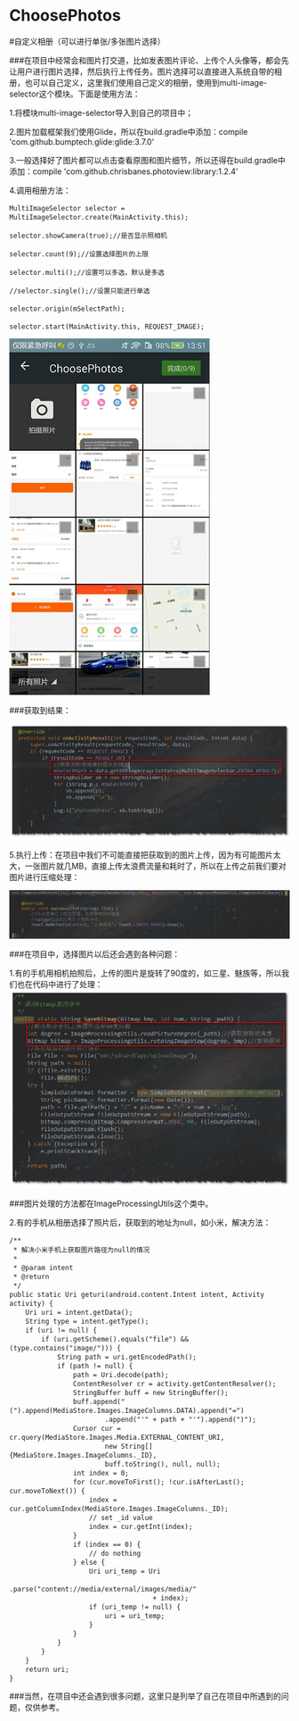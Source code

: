# ChoosePhotos
#自定义相册（可以进行单张/多张图片选择）

###在项目中经常会和图片打交道，比如发表图片评论、上传个人头像等，都会先让用户进行图片选择，然后执行上传任务。图片选择可以直接进入系统自带的相册，也可以自己定义，这里我们使用自己定义的相册，使用到multi-image-selector这个模块。下面是使用方法：
   
1.将模块multi-image-selector导入到自己的项目中；

2.图片加载框架我们使用Glide，所以在build.gradle中添加：compile 'com.github.bumptech.glide:glide:3.7.0'

3.一般选择好了图片都可以点击查看原图和图片细节，所以还得在build.gradle中添加：compile 'com.github.chrisbanes.photoview:library:1.2.4'

4.调用相册方法：

```
MultiImageSelector selector = MultiImageSelector.create(MainActivity.this);

selector.showCamera(true);//是否显示照相机

selector.count(9);//设置选择图片的上限

selector.multi();//设置可以多选，默认是多选

//selector.single();//设置只能进行单选

selector.origin(mSelectPath);

selector.start(MainActivity.this, REQUEST_IMAGE);
```

![](https://github.com/youyutongxue/ChoosePhotos/blob/master/app/src/main/java/com/virgil/choosephotos/art/1.jpeg)

###获取到结果：

![](https://github.com/youyutongxue/ChoosePhotos/blob/master/app/src/main/java/com/virgil/choosephotos/art/2.png)

5.执行上传：在项目中我们不可能直接把获取到的图片上传，因为有可能图片太大，一张图片就几MB，直接上传太浪费流量和耗时了，所以在上传之前我们要对图片进行压缩处理：

![](https://github.com/youyutongxue/ChoosePhotos/blob/master/app/src/main/java/com/virgil/choosephotos/art/3.png)

###在项目中，选择图片以后还会遇到各种问题：

1.有的手机用相机拍照后，上传的图片是旋转了90度的，如三星、魅族等，所以我们也在代码中进行了处理：
![](https://github.com/youyutongxue/ChoosePhotos/blob/master/app/src/main/java/com/virgil/choosephotos/art/4.png)

###图片处理的方法都在ImageProcessingUtils这个类中。

2.有的手机从相册选择了照片后，获取到的地址为null，如小米，解决方法：

```
/**
 * 解决小米手机上获取图片路径为null的情况
 *
 * @param intent
 * @return
 */
public static Uri geturi(android.content.Intent intent, Activity activity) {
    Uri uri = intent.getData();
    String type = intent.getType();
    if (uri != null) {
        if (uri.getScheme().equals("file") && (type.contains("image/"))) {
            String path = uri.getEncodedPath();
            if (path != null) {
                path = Uri.decode(path);
                ContentResolver cr = activity.getContentResolver();
                StringBuffer buff = new StringBuffer();
                buff.append("(").append(MediaStore.Images.ImageColumns.DATA).append("=")
                        .append("'" + path + "'").append(")");
                Cursor cur = cr.query(MediaStore.Images.Media.EXTERNAL_CONTENT_URI,
                        new String[]{MediaStore.Images.ImageColumns._ID},
                        buff.toString(), null, null);
                int index = 0;
                for (cur.moveToFirst(); !cur.isAfterLast(); cur.moveToNext()) {
                    index = cur.getColumnIndex(MediaStore.Images.ImageColumns._ID);
                    // set _id value
                    index = cur.getInt(index);
                }
                if (index == 0) {
                    // do nothing
                } else {
                    Uri uri_temp = Uri
                            .parse("content://media/external/images/media/"
                                    + index);
                    if (uri_temp != null) {
                        uri = uri_temp;
                    }
                }
            }
        }
    }
    return uri;
}
```

###当然，在项目中还会遇到很多问题，这里只是列举了自己在项目中所遇到的问题，仅供参考。

